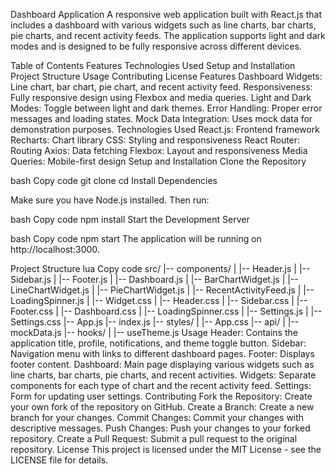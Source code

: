 Dashboard Application
A responsive web application built with React.js that includes a dashboard with various widgets such as line charts, bar charts, pie charts, and recent activity feeds. The application supports light and dark modes and is designed to be fully responsive across different devices.

Table of Contents
Features
Technologies Used
Setup and Installation
Project Structure
Usage
Contributing
License
Features
Dashboard Widgets: Line chart, bar chart, pie chart, and recent activity feed.
Responsiveness: Fully responsive design using Flexbox and media queries.
Light and Dark Modes: Toggle between light and dark themes.
Error Handling: Proper error messages and loading states.
Mock Data Integration: Uses mock data for demonstration purposes.
Technologies Used
React.js: Frontend framework
Recharts: Chart library
CSS: Styling and responsiveness
React Router: Routing
Axios: Data fetching
Flexbox: Layout and responsiveness
Media Queries: Mobile-first design
Setup and Installation
Clone the Repository

bash
Copy code
git clone <repository-url>
cd <project-directory>
Install Dependencies

Make sure you have Node.js installed. Then run:

bash
Copy code
npm install
Start the Development Server

bash
Copy code
npm start
The application will be running on http://localhost:3000.

Project Structure
lua
Copy code
src/
|-- components/
|   |-- Header.js
|   |-- Sidebar.js
|   |-- Footer.js
|   |-- Dashboard.js
|   |-- BarChartWidget.js
|   |-- LineChartWidget.js
|   |-- PieChartWidget.js
|   |-- RecentActivityFeed.js
|   |-- LoadingSpinner.js
|   |-- Widget.css
|   |-- Header.css
|   |-- Sidebar.css
|   |-- Footer.css
|   |-- Dashboard.css
|   |-- LoadingSpinner.css
|   |-- Settings.js
|   |-- Settings.css
|-- App.js
|-- index.js
|-- styles/
|   |-- App.css
|-- api/
|   |-- mockData.js
|-- hooks/
|   |-- useTheme.js
Usage
Header: Contains the application title, profile, notifications, and theme toggle button.
Sidebar: Navigation menu with links to different dashboard pages.
Footer: Displays footer content.
Dashboard: Main page displaying various widgets such as line charts, bar charts, pie charts, and recent activities.
Widgets: Separate components for each type of chart and the recent activity feed.
Settings: Form for updating user settings.
Contributing
Fork the Repository: Create your own fork of the repository on GitHub.
Create a Branch: Create a new branch for your changes.
Commit Changes: Commit your changes with descriptive messages.
Push Changes: Push your changes to your forked repository.
Create a Pull Request: Submit a pull request to the original repository.
License
This project is licensed under the MIT License - see the LICENSE file for details.
